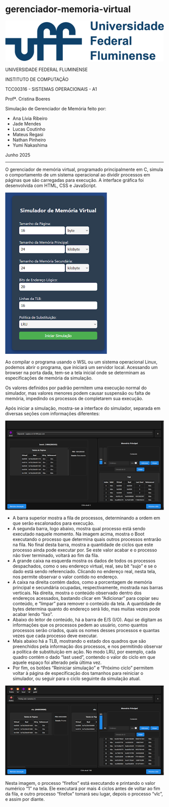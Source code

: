 # gerenciador-memoria-virtual

![image](./files/uff.png)

UNIVERSIDADE FEDERAL FLUMINENSE

INSTITUTO DE COMPUTAÇÃO

TCC00316 - SISTEMAS OPERACIONAIS - A1

Profª. Cristina Boeres

Simulação de Gerenciador de Memória feito por:
* Ana Lívia Ribeiro
* Jade Mendes 
* Lucas Coutinho
* Mateus Regasi
* Nathan Pinheiro
* Yumi Nakashima


Junho 2025

<hr>

O gerenciador de memória virtual, programado principalmente em C, simula o comportamento de um sistema operacional ao dividir processos em páginas que são carregadas para execução. A interface gráfica foi desenvolvida com HTML, CSS e JavaScript.

![image](./files/print1.png)

Ao compilar o programa usando o WSL ou um sistema operacional Linux, podemos abrir o programa, que iniciará um servidor local. Acessando um browser na porta dada, tem-se a tela inicial onde se determinam as especificações de memória da simulação.

Os valores definidos por padrão permitem uma execução normal do simulador, mas valores menores podem causar suspensão ou falta de memória, impedindo os processos de completarem sua execução.

Após iniciar a simulação, mostra-se a interface do simulador, separada em diversas seções com informações diferentes:

![image](./files/print2.png)

- A barra superior mostra a fila de processos, determinando a ordem em que serão escalonados para execução.
- A segunda barra, logo abaixo, mostra qual processo está sendo executado naquele momento. Na imagem acima, mostra o Boot executando o processo que determina quais outros processos entrarão na fila. No final desta barra, mostra a quantidade de ciclos que este processo ainda pode executar por. Se este valor acabar e o processo não tiver terminado, voltará ao fim da fila.
- A grande caixa na esquerda mostra os dados de todos os processos despachados, como o seu endereço virtual, real, seu bit “sujo” e se o dado está sendo referenciado. Clicando no endereço real, nesta tela, nos permite observar o valor contido no endereço.
- A caixa na direita contém dados, como a porcentagem de memória principal e secundária ocupadas, respectivamente, mostrada nas barras verticais. Na direita, mostra o conteúdo observado dentro dos endereços acessados, bastando clicar em “Adicionar” para copiar seu conteúdo, e “limpar” para remover o conteúdo da tela. A quantidade de bytes determina quanto do endereço será lido, mas muitas vezes pode acabar lendo “lixo”.
- Abaixo do leitor de conteúdo, há a barra de E/S (I/O). Aqui se digitam as informações que os processos pedem ao usuário, como quantos processos serão criados, quais os nomes desses processos e quantas vezes que cada processo deve executar.
- Mais abaixo há a TLB, mostrando o estado dos quadros que são preenchidos pela informação dos processos, e nos permitindo observar a política de substituição em ação. No modo LRU, por exemplo, cada quadro contém o dado “last used”, contendo o valor do ciclo em que aquele espaço foi alterado pela última vez.
- Por fim, os botões “Reiniciar simulação” e “Próximo ciclo” permitem voltar à página de especificação dos tamanhos para reiniciar o simulador, ou seguir para o ciclo seguinte da simulação atual.

![image](./files/print3.png)

Nesta imagem, o processo “firefox” está executando e printando o valor numérico “1” na tela. Ele executará por mais 4 ciclos antes de voltar ao fim da fila, e outro processo “firefox” tomará seu lugar, depois o processo “vlc”, e assim por diante.
